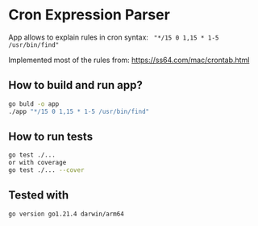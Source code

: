 # Cron Expression Parser
App allows to explain rules in cron syntax:
``` "*/15 0 1,15 * 1-5 /usr/bin/find"```

Implemented most of the rules from: https://ss64.com/mac/crontab.html

## How to build and run app?

```bash
go buld -o app
./app "*/15 0 1,15 * 1-5 /usr/bin/find"
```

## How to run tests

```bash
go test ./...
or with coverage
go test ./... --cover
```

## Tested with

```
go version go1.21.4 darwin/arm64
```

